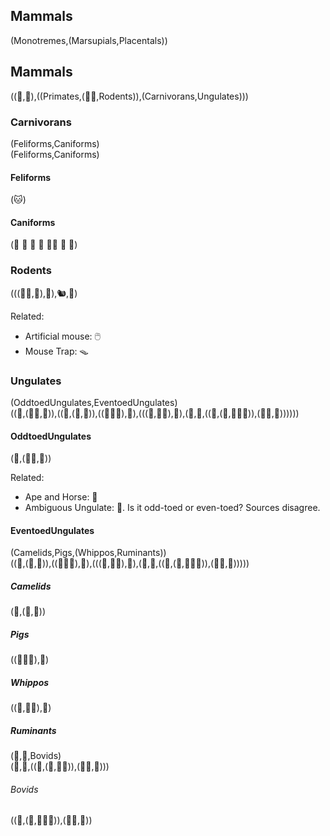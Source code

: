 


## Mammals
(Monotremes,(Marsupials,Placentals))

## Mammals
((🦘,🐨),((Primates,(🐇🐰,Rodents)),(Carnivorans,Ungulates)))  

### Carnivorans
(Feliforms,Caniforms)  
(Feliforms,Caniforms)  

#### Feliforms
(🐱)

#### Caniforms
(🐶 🦊 🐻 🐼 🐻‍❄️ 🐯 🦁)

### Rodents
(((🐁🐭,🐀),🐹),🐿️,🦫)

Related:
- Artificial mouse: 🖱️
- Mouse Trap: 🪤

### Ungulates
(OddtoedUngulates,EventoedUngulates)  
((🦏,(🐴🐎,🦓)),((🦙,(🐪,🐫)),((🐖🐷🐽),🐗),(((🐬,🐳🐋),🦛),(🦒,🦌,((🐃,(🦬,🐂🐄🐮)),(🐏🐑,🐐))))))  

#### OddtoedUngulates
(🦏,(🐴🐎,🦓))

Related: 
- Ape and Horse: 🏇
- Ambiguous Ungulate: 🦄. Is it odd-toed or even-toed? Sources disagree.

#### EventoedUngulates
(Camelids,Pigs,(Whippos,Ruminants))  
((🦙,(🐪,🐫)),((🐖🐷🐽),🐗),(((🐬,🐳🐋),🦛),(🦒,🦌,((🐃,(🦬,🐂🐄🐮)),(🐏🐑,🐐)))))

##### Camelids
(🦙,(🐪,🐫))

##### Pigs
((🐖🐷🐽),🐗)

##### Whippos
((🐬,🐳🐋),🦛)

##### Ruminants
(🦒,🦌,Bovids)  
(🦒,🦌,((🐃,(🦬,🐂🐄)),(🐏🐑,🐐)))

###### Bovids
((🐃,(🦬,🐂🐄🐮)),(🐏🐑,🐐))























